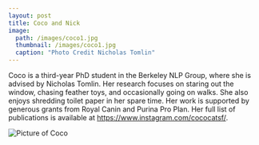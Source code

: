 ```yaml
---
layout: post
title: Coco and Nick
image:
  path: /images/coco1.jpg
  thumbnail: /images/coco1.jpg
  caption: "Photo Credit Nicholas Tomlin"
---
```


Coco is a third-year PhD student in the Berkeley NLP Group, where she is advised by Nicholas Tomlin.
Her research focuses on staring out the window, chasing feather toys, and occasionally going on walks.
She also enjoys shredding toilet paper in her spare time.
Her work is supported by generous grants from Royal Canin and Purina Pro Plan.
Her full list of publications is available at <https://www.instagram.com/cococatsf/>.

![Picture of Coco](/images/coco2.jpg)
